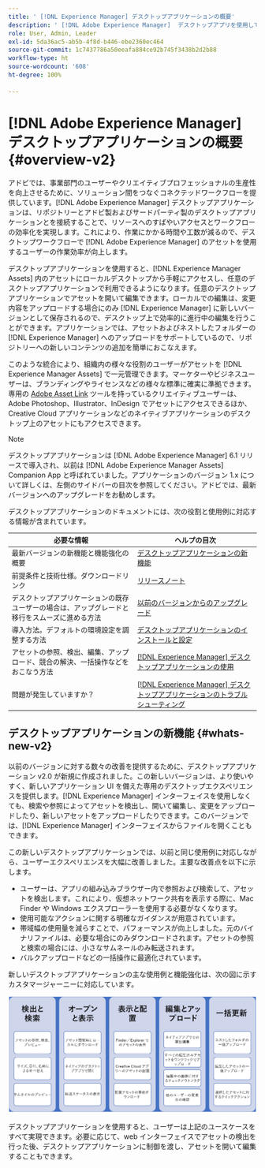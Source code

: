 ```yaml
---
title: ' [!DNL Experience Manager] デスクトップアプリケーションの概要'
description: ' [!DNL Adobe Experience Manager]  デスクトップアプリを使用して、 [!DNL Adobe Experience Manager Assets]  をデスクトップから直接使用する場合のクリエイティブユーザーのアセット管理ワークフローを最適化する方法を説明します。'
role: User, Admin, Leader
exl-id: 5da36ac5-ab5b-4f8d-b446-ebe2360ec464
source-git-commit: 1c7437786a50eeafa884ce92b745f3438b2d2b88
workflow-type: ht
source-wordcount: '608'
ht-degree: 100%

---
```


# [!DNL Adobe Experience Manager] デスクトップアプリケーションの概要 {#overview-v2}

アドビでは、事業部門のユーザーやクリエイティブプロフェッショナルの生産性を向上させるために、ソリューション間をつなぐコネクテッドワークフローを提供しています。[!DNL Adobe Experience Manager] デスクトップアプリケーションは、リポジトリーとアドビ製およびサードパーティ製のデスクトップアプリケーションとを接続することで、リソースへのすばやいアクセスとワークフローの効率化を実現します。これにより、作業にかかる時間や工数が減るので、デスクトップワークフローで [!DNL Adobe Experience Manager] のアセットを使用するユーザーの作業効率が向上します。

デスクトップアプリケーションを使用すると、[!DNL Experience Manager Assets] 内のアセットにローカルデスクトップから手軽にアクセスし、任意のデスクトップアプリケーションで利用できるようになります。任意のデスクトップアプリケーションでアセットを開いて編集できます。ローカルでの編集は、変更内容をアップロードする場合にのみ [!DNL Experience Manager] に新しいバージョンとして保存されるので、デスクトップ上で効率的に進行中の編集を行うことができます。アプリケーションでは、アセットおよびネストしたフォルダーの [!DNL Experience Manager] へのアップロードをサポートしているので、リポジトリーへの新しいコンテンツの追加を簡単におこなえます。

このような統合により、組織内の様々な役割のユーザーがアセットを [!DNL Experience Manager Assets] で一元管理できます。マーケターやビジネスユーザーは、ブランディングやライセンスなどの様々な標準に確実に準拠できます。専用の [Adobe Asset Link](https://business.adobe.com/jp/products/experience-manager/assets/adobe-asset-link.html) ツールを持っているクリエイティブユーザーは、Adobe Photoshop、Illustrator、InDesign でアセットにアクセスできるほか、Creative Cloud アプリケーションなどのネイティブアプリケーションのデスクトップ上のアセットにもアクセスできます。

>[!NOTE]
>
>デスクトップアプリケーションは [!DNL Adobe Experience Manager] 6.1 リリースで導入され、以前は [!DNL Adobe Experience Manager Assets] Companion App と呼ばれていました。アプリケーションのバージョン 1.x について詳しくは、左側のサイドバーの目次を参照してください。アドビでは、最新バージョンへのアップグレードをお勧めします。

デスクトップアプリケーションのドキュメントには、次の役割と使用例に対応する情報が含まれています。

| 必要な情報 | ヘルプの目次 |
|--- |--- |
| 最新バージョンの新機能と機能強化の概要 | [デスクトップアプリケーションの新機能](#whats-new-v2) |
| 前提条件と技術仕様。ダウンロードリンク | [リリースノート](release-notes.md) |
| デスクトップアプリケーションの既存ユーザーの場合は、アップグレードと移行をスムーズに進める方法 | [以前のバージョンからのアップグレード](install-upgrade.md#upgrade-from-previous-version) |
| 導入方法。デフォルトの環境設定を調整する方法 | [デスクトップアプリケーションのインストールと設定](install-upgrade.md) |
| アセットの参照、検出、編集、アップロード、競合の解決、一括操作などをおこなう方法 | [ [!DNL Experience Manager]  デスクトップアプリケーションの使用 ](using.md) |
| 問題が発生していますか？ | [ [!DNL Experience Manager]  デスクトップアプリケーションのトラブルシューティング](troubleshoot.md) |

## デスクトップアプリケーションの新機能 {#whats-new-v2}

以前のバージョンに対する数々の改善を提供するために、デスクトップアプリケーション v2.0 が新規に作成されました。この新しいバージョンは、より使いやすく、新しいアプリケーション UI を備えた専用のデスクトップエクスペリエンスを提供します。[!DNL Experience Manager] インターフェイスを使用しなくても、検索や参照によってアセットを検出し、開いて編集し、変更をアップロードしたり、新しいアセットをアップロードしたりできます。このバージョンでは、[!DNL Experience Manager] インターフェイスからファイルを開くこともできます。

この新しいデスクトップアプリケーションでは、以前と同じ使用例に対応しながら、ユーザーエクスペリエンスを大幅に改善しました。主要な改善点を以下に示します。

* ユーザーは、アプリの組み込みブラウザー内で参照および検索して、アセットを検出します。これにより、仮想ネットワーク共有を表示する際に、Mac Finder や Windows エクスプローラーを使用する必要がなくなります。
* 使用可能なアクションに関する明確なガイダンスが用意されています。
* 帯域幅の使用量を減らすことで、パフォーマンスが向上しました。元のバイナリファイルは、必要な場合にのみダウンロードされます。アセットの参照と検索の場合には、小さなサムネールのみ転送されます。
* バルクアップロードなどの一括操作に最適化されています。

新しいデスクトップアプリケーションの主な使用例と機能強化は、次の図に示すカスタマージャーニーに対応しています。

![[!DNL Experience Manager] デスクトップアプリケーションの新機能 ](assets/aem_desktop_app_usecases_v2.png)

デスクトップアプリケーションを使用すると、ユーザーは上記のユースケースをすべて実現できます。必要に応じて、web インターフェイスでアセットの検出を行った後、デスクトップアプリケーションに制御を渡し、アセットを開いて編集することもできます。
